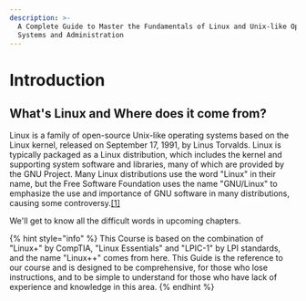 ```yaml
---
description: >-
  A Complete Guide to Master the Fundamentals of Linux and Unix-like Operating
  Systems and Administration
---
```


# Introduction

## What's Linux and Where does it come from?

Linux is a family of open-source Unix-like operating systems based on the Linux kernel, released on September 17, 1991, by Linus Torvalds. Linux is typically packaged as a Linux distribution, which includes the kernel and supporting system software and libraries, many of which are provided by the GNU Project. Many Linux distributions use the word "Linux" in their name, but the Free Software Foundation uses the name "GNU/Linux" to emphasize the use and importance of GNU software in many distributions, causing some controversy.[\[1\]](https://en.wikipedia.org/wiki/Linux)

We'll get to know all the difficult words in upcoming chapters.

{% hint style="info" %}
This Course is based on the combination of "Linux+" by CompTIA, "Linux Essentials" and "LPIC-1" by LPI standards, and the name "Linux++" comes from here. This Guide is the reference to our course and is designed to be comprehensive, for those who lose instructions, and to be simple to understand for those who have lack of experience and knowledge in this area.
{% endhint %}
